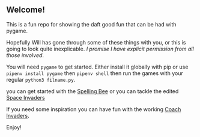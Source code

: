 ## Welcome!

This is a fun repo for showing the daft good fun that can be had with pygame.

Hopefully Will has gone through some of these things with you, or this is going to look quite inexplicable. *I promise I have explicit permission from all those involved*.

You will need `pygame` to get started. Either install it globally with pip or use `pipenv install pygame` then `pipenv shell` then run the games with your regular `python3 filname.py`.

you can get started with the [Spelling Bee](./spelling_bee/a_spelling_bee.py) or you can tackle the edited [Space Invaders](./space_invaders/space_invaders_edited.py)

If you need some inspiration you can have fun with the working [Coach Invaders](./space_invaders/space_invaders_working.py).


Enjoy!